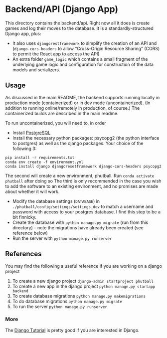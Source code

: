 # Backend/API (Django App)

This directory contains the backend/api. Right now all it does is create games
and log their moves to the database. It is a standardly-structured Django app, plus:
- It also uses `djangorestframework` to simplify the creation of an API and (`django-cors-headers` to allow "Cross-Origin Resource Sharing" (CORS) to permit the React app to access the API)
- An extra folder `game_logic` which contains a small fragment of the underlying game logic and
configuration for construction of the data models and serializers.

## Usage

As discussed in the main README, the backend supports running locally in production mode
(containerized) or in dev mode (uncontainerized). (In addition to running online/remotely in production, of course.) The containerized builds are described in the main readme.

To run uncontainerized, you will need to, in order
- Install [PostgreSQL](https://www.postgresql.org/)
- Install the necessary python packages: psycopg2 (the python interface to postgres) as well as the django packages. Your choice of the following 3:
```
pip install -r requirements.txt
conda env create -f environment.yml 
conda install django djangoresetframework django-cors-headers psycopg2
```

The second will create a new environment, phutball. Run `conda activate phutball` after doing so
The third is only recommended in the case you wish to add the software to an existing environment, and no promises are made about whether it will work.

- Modify the database settings (`DATABASE`) in `./phutball/config/settings/settings_dev` to match
a username and password with access to your postgres database. I find this step to be a bit finnicky.
- Create the database with `python manage.py migrate` (run from this directory) – note the migrations have already been created (see reference below)
- Run the server with `python manage.py runserver`

## References

You may find the following a useful reference if you are working on a django project

1. To create a new django project `django-admin startproject phutball`
2. To create a new app in the django project `python manage.py startapp backend`
3. To create database migrations `python manage.py makemigrations`
4. To do database migrations `python manage.py migrate`
5. To run the server `python manage.py runserver`


### More
The [Django Tutorial](https://docs.djangoproject.com/en/3.0/intro/) is pretty good if you are interested in Django.